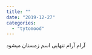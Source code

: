 ```yaml
---
title: ""
date: "2019-12-27"
categories: 
  - "tytomood"
---
```


آرام آرام تنهایی اسم زمستان میشود
